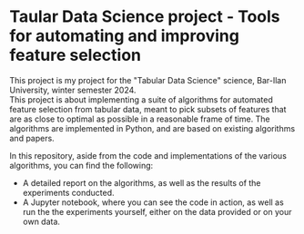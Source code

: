 # Taular Data Science project - Tools for automating and improving feature selection
This project is my project for the "Tabular Data Science" science, Bar-Ilan University, winter 
semester 2024.\
This project is about implementing a suite of algorithms for automated feature selection from tabular data, meant to pick subsets of features that are as close to optimal as possible in a reasonable frame of time. The algorithms are implemented in Python, and are based on existing algorithms and papers.

In this repository, aside from the code and implementations of the various algorithms,
you can find the following:
- A detailed report on the algorithms, as well as the results of the experiments conducted.
- A Jupyter notebook, where you can see the code in action, as well as run the the experiments yourself, either on the data provided or on your own data.
